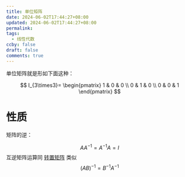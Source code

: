 ```yaml
---
title: 单位矩阵
date: 2024-06-02T17:44:27+08:00
updated: 2024-06-02T17:44:27+08:00
permalink: 
tags:
  - 线性代数
ccby: false
draft: false
comments: true
---
```


单位矩阵就是形如下面这种：

$$
I_{3\times3}=
\begin{pmatrix}
1 & 0 & 0  \\
0 & 1 & 0 \\
0 & 0 & 1
\end{pmatrix}
$$

# 性质

矩阵的逆：

$$AA^{-1}=A^{-1}A=I$$
互逆矩阵运算同 [转置矩阵](转置矩阵.md) 类似
$$(AB)^{-1}=B^{-1}A^{-1}$$
